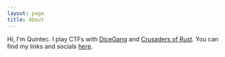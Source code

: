 ```yaml
---
layout: page
title: About
---
```


Hi, I'm Quintec. I play CTFs with [DiceGang](https://dicega.ng/) and [Crusaders of Rust](https://cor.team/). You can find my links and socials [here](https://quintec.github.io/card).
